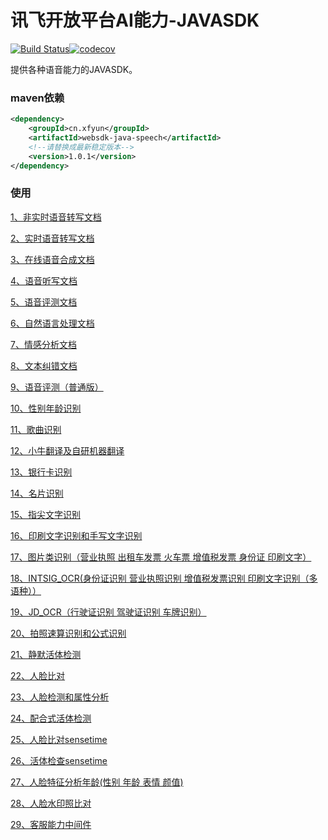 # 讯飞开放平台AI能力-JAVASDK

[![Build Status](https://www.travis-ci.com/iFLYTEK-OP/websdk-java.svg?branch=feature-ci)](https://www.travis-ci.com/iFLYTEK-OP/websdk-java)[![codecov](https://codecov.io/gh/iFLYTEK-OP/websdk-java/branch/feature-ci/graph/badge.svg?token=KQRe0Igv9b)](https://codecov.io/gh/iFLYTEK-OP/websdk-java)

提供各种语音能力的JAVASDK。

### maven依赖
```xml
<dependency>
    <groupId>cn.xfyun</groupId>
    <artifactId>websdk-java-speech</artifactId>
    <!--请替换成最新稳定版本-->
    <version>1.0.1</version>
</dependency>
```

### 使用

[1、非实时语音转写文档](https://github.com/iFLYTEK-OP/websdk-java-speech/blob/master/doc/LFASR.md)

[2、实时语音转写文档](https://github.com/iFLYTEK-OP/websdk-java-speech/blob/master/doc/RTASR.md)

[3、在线语音合成文档](https://github.com/iFLYTEK-OP/websdk-java-speech/blob/master/doc/TTS.md)

[4、语音听写文档](https://github.com/iFLYTEK-OP/websdk-java-speech/blob/master/doc/IAT.md)

[5、语音评测文档](https://github.com/iFLYTEK-OP/websdk-java-speech/blob/master/doc/ISE.md)

[6、自然语言处理文档](https://github.com/iFLYTEK-OP/websdk-java/blob/master/nlp/LTP.md)

[7、情感分析文档](https://github.com/iFLYTEK-OP/websdk-java-speech/blob/master/nlp/SA.md)

[8、文本纠错文档](https://github.com/iFLYTEK-OP/websdk-java-speech/blob/master/nlp/TEXT_CHECK.md)

[9、语音评测（普通版）](https://github.com/iFLYTEK-OP/websdk-java-speech/blob/master/doc/ISE_HTTP.md)

[10、性别年龄识别](https://github.com/iFLYTEK-OP/websdk-java-speech/blob/master/doc/IGR.md)

[11、歌曲识别](https://github.com/iFLYTEK-OP/websdk-java-speech/blob/master/doc/QBH.md)

[12、小牛翻译及自研机器翻译](https://github.com/iFLYTEK-OP/websdk-java/blob/master/nlp/TRANSLATE.md)

[13、银行卡识别](https://github.com/iFLYTEK-OP/websdk-java/blob/master/ocr/BANK_CARD.md)

[14、名片识别](https://github.com/iFLYTEK-OP/websdk-java/blob/master/ocr/BUSINESS_CARD.md)

[15、指尖文字识别](https://github.com/iFLYTEK-OP/websdk-java/blob/master/ocr/FINGER_OCR.md)

[16、印刷文字识别和手写文字识别](https://github.com/iFLYTEK-OP/websdk-java/blob/master/ocr/GENERAL_WORDS.md)

[17、图片类识别（营业执照 出租车发票 火车票 增值税发票 身份证 印刷文字）](https://github.com/iFLYTEK-OP/websdk-java/blob/master/ocr/IMAGE_WORD.md)

[18、INTSIG_OCR(身份证识别 营业执照识别 增值税发票识别 印刷文字识别（多语种））](https://github.com/iFLYTEK-OP/websdk-java/blob/master/ocr/INTSIG_OCR.md)

[19、JD_OCR（行驶证识别 驾驶证识别  车牌识别）](https://github.com/iFLYTEK-OP/websdk-java/blob/master/ocr/JD_OCR.md)

[20、拍照速算识别和公式识别](https://github.com/iFLYTEK-OP/websdk-java/blob/master/ocr/ITR.md)

[21、静默活体检测](https://github.com/iFLYTEK-OP/websdk-java/blob/master/face/ANTI_SPOOF.md)

[22、人脸比对](https://github.com/iFLYTEK-OP/websdk-java/blob/master/face/FACE_COMPARE.md)

[23、人脸检测和属性分析](https://github.com/iFLYTEK-OP/websdk-java/blob/master/face/FACE_DETECT.md)

[24、配合式活体检测](https://github.com/iFLYTEK-OP/websdk-java/blob/master/face/FACE_STATUS.md)

[25、人脸比对sensetime](https://github.com/iFLYTEK-OP/websdk-java/blob/master/face/FACE_VER.md)

[26、活体检查sensetime](https://github.com/iFLYTEK-OP/websdk-java/blob/master/face/SILENT_DETECTION.md)

[27、人脸特征分析年龄(性别 年龄 表情 颜值)](https://github.com/iFLYTEK-OP/websdk-java/blob/master/face/TUP_API.md)

[28、人脸水印照比对](https://github.com/iFLYTEK-OP/websdk-java/blob/master/face/WATER_MARK.md)

[29、客服能力中间件](https://github.com/iFLYTEK-OP/websdk-java/blob/master/doc/TELROBOT.md)
